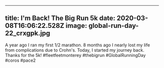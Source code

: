 
---
title: I'm Back! The Big Run 5k
date: 2020-03-08T16:06:22.528Z
image: global-run-day-22_crxgpk.jpg
---
A year ago I ran my first 1/2 marathon. 8 months ago I nearly lost my life from complications due to Crohn's. Today, I started my journey back. Thanks for the 5k! #fleetfeetmonterey #thebigrun #GlobalRunningDay #coros #pace2